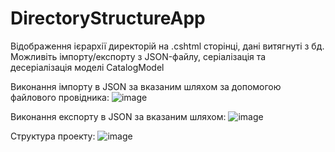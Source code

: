 # DirectoryStructureApp

Відображення ієрархії директорій на .cshtml сторінці, дані витягнуті з бд. Можливіть імпорту/експорту з JSON-файлу, серіалізація та десеріалізація моделі CatalogModel

Виконання імпорту в JSON за вказаним шляхом за допомогою файлового провідника:
![image](https://github.com/s7inner/DirectoryStructureApp/assets/62800741/e3ce3750-fc1c-4758-aaff-9686bc9a753b)

Виконання експорту в JSON за вказаним шляхом:
![image](https://github.com/s7inner/DirectoryStructureApp/assets/62800741/632fc861-4b89-49e7-a233-c758dbcb6314)

Структура проекту:
![image](https://github.com/s7inner/DirectoryStructureApp/assets/62800741/6a310925-c97e-484e-aa7b-817ab280cd03)

